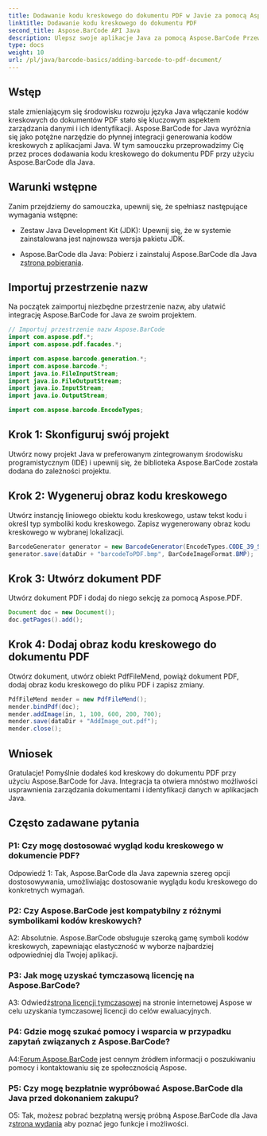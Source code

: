```yaml
---
title: Dodawanie kodu kreskowego do dokumentu PDF w Javie za pomocą Aspose.BarCode
linktitle: Dodawanie kodu kreskowego do dokumentu PDF
second_title: Aspose.BarCode API Java
description: Ulepsz swoje aplikacje Java za pomocą Aspose.BarCode Przewodnik krok po kroku dotyczący dodawania kodów kreskowych do dokumentów PDF.
type: docs
weight: 10
url: /pl/java/barcode-basics/adding-barcode-to-pdf-document/
---
```

## Wstęp

stale zmieniającym się środowisku rozwoju języka Java włączanie kodów kreskowych do dokumentów PDF stało się kluczowym aspektem zarządzania danymi i ich identyfikacji. Aspose.BarCode for Java wyróżnia się jako potężne narzędzie do płynnej integracji generowania kodów kreskowych z aplikacjami Java. W tym samouczku przeprowadzimy Cię przez proces dodawania kodu kreskowego do dokumentu PDF przy użyciu Aspose.BarCode dla Java.

## Warunki wstępne

Zanim przejdziemy do samouczka, upewnij się, że spełniasz następujące wymagania wstępne:

- Zestaw Java Development Kit (JDK): Upewnij się, że w systemie zainstalowana jest najnowsza wersja pakietu JDK.

-  Aspose.BarCode dla Java: Pobierz i zainstaluj Aspose.BarCode dla Java z[strona pobierania](https://releases.aspose.com/barcode/java/).

## Importuj przestrzenie nazw

Na początek zaimportuj niezbędne przestrzenie nazw, aby ułatwić integrację Aspose.BarCode for Java ze swoim projektem.

```java
// Importuj przestrzenie nazw Aspose.BarCode
import com.aspose.pdf.*;
import com.aspose.pdf.facades.*;

import com.aspose.barcode.generation.*;
import com.aspose.barcode.*;
import java.io.FileInputStream;
import java.io.FileOutputStream;
import java.io.InputStream;
import java.io.OutputStream;

import com.aspose.barcode.EncodeTypes;
```

## Krok 1: Skonfiguruj swój projekt

Utwórz nowy projekt Java w preferowanym zintegrowanym środowisku programistycznym (IDE) i upewnij się, że biblioteka Aspose.BarCode została dodana do zależności projektu.

## Krok 2: Wygeneruj obraz kodu kreskowego

Utwórz instancję liniowego obiektu kodu kreskowego, ustaw tekst kodu i określ typ symboliki kodu kreskowego. Zapisz wygenerowany obraz kodu kreskowego w wybranej lokalizacji.

```java
BarcodeGenerator generator = new BarcodeGenerator(EncodeTypes.CODE_39_STANDARD, "1234567");
generator.save(dataDir + "barcodeToPDF.bmp", BarCodeImageFormat.BMP);
```

## Krok 3: Utwórz dokument PDF

Utwórz dokument PDF i dodaj do niego sekcję za pomocą Aspose.PDF.

```java
Document doc = new Document();
doc.getPages().add();
```

## Krok 4: Dodaj obraz kodu kreskowego do dokumentu PDF

Otwórz dokument, utwórz obiekt PdfFileMend, powiąż dokument PDF, dodaj obraz kodu kreskowego do pliku PDF i zapisz zmiany.

```java
PdfFileMend mender = new PdfFileMend();
mender.bindPdf(doc);
mender.addImage(in, 1, 100, 600, 200, 700);
mender.save(dataDir + "AddImage_out.pdf");
mender.close();
```

## Wniosek

Gratulacje! Pomyślnie dodałeś kod kreskowy do dokumentu PDF przy użyciu Aspose.BarCode for Java. Integracja ta otwiera mnóstwo możliwości usprawnienia zarządzania dokumentami i identyfikacji danych w aplikacjach Java.

## Często zadawane pytania

### P1: Czy mogę dostosować wygląd kodu kreskowego w dokumencie PDF?

Odpowiedź 1: Tak, Aspose.BarCode dla Java zapewnia szereg opcji dostosowywania, umożliwiając dostosowanie wyglądu kodu kreskowego do konkretnych wymagań.

### P2: Czy Aspose.BarCode jest kompatybilny z różnymi symbolikami kodów kreskowych?

A2: Absolutnie. Aspose.BarCode obsługuje szeroką gamę symboli kodów kreskowych, zapewniając elastyczność w wyborze najbardziej odpowiedniej dla Twojej aplikacji.

### P3: Jak mogę uzyskać tymczasową licencję na Aspose.BarCode?

 A3: Odwiedź[strona licencji tymczasowej](https://purchase.aspose.com/temporary-license/) na stronie internetowej Aspose w celu uzyskania tymczasowej licencji do celów ewaluacyjnych.

### P4: Gdzie mogę szukać pomocy i wsparcia w przypadku zapytań związanych z Aspose.BarCode?

 A4:[Forum Aspose.BarCode](https://forum.aspose.com/c/barcode/13) jest cennym źródłem informacji o poszukiwaniu pomocy i kontaktowaniu się ze społecznością Aspose.

### P5: Czy mogę bezpłatnie wypróbować Aspose.BarCode dla Java przed dokonaniem zakupu?

 O5: Tak, możesz pobrać bezpłatną wersję próbną Aspose.BarCode dla Java z[strona wydania](https://releases.aspose.com/) aby poznać jego funkcje i możliwości.